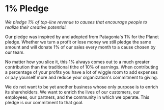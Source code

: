 # 1% Pledge

_We pledge 1% of top-line revenue to causes that encourage people to realize their creative potential._

Our pledge was inspired by and adopted from Patagonia's 1% for the Planet pledge. Whether we turn a profit or lose money we still pledge the same amount and will donate 1% of our sales every month to a cause chosen by our team.

No matter how you slice it, this 1% always comes out to a much greater contribution than the traditional tithe of 10% of earnings. When contributing a percentage of your profits you have a lot of wiggle room to add expenses or pay yourself more and reduce your organization's commitment to giving.

We do not want to be yet another business whose only purpose is to enrich its shareholders. We want to enrich the lives of our customers, our employees, our partners, and the community in which we operate. This pledge is our commitment to that goal.
